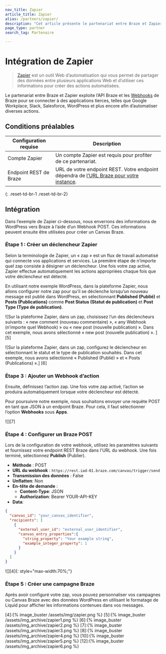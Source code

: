 ```yaml
---
nav_title: Zapier
article_title: Zapier
alias: /partners/zapier/
description: "Cet article présente le partenariat entre Braze et Zapier, un outil Web d’automatisation qui vous permet de partager des données entre plusieurs applications Web et d’utiliser ces informations pour créer des actions automatisées."
page_type: partner
search_tag: Partenaire

---
```

# Intégration de Zapier

> [Zapier][1] est un outil Web d’automatisation qui vous permet de partager des données entre plusieurs applications Web et d’utiliser ces informations pour créer des actions automatisées. 

Le partenariat entre Braze et Zapier exploite l’API Braze et les [Webhooks][3] de Braze pour se connecter à des applications tierces, telles que Google Workplace, Slack, Salesforce, WordPress et plus encore afin d’automatiser diverses actions.

## Conditions préalables

| Configuration requise | Description |
|---|---|
| Compte Zapier | Un compte Zapier est requis pour profiter de ce partenariat. |
| Endpoint REST de Braze | URL de votre endpoint REST. Votre endpoint dépendra de [l’URL Braze pour votre instance][0]. |
{: .reset-td-br-1 .reset-td-br-2}

## Intégration

Dans l’exemple de Zapier ci-dessous, nous enverrons des informations de WordPress vers Braze à l’aide d’un Webhook POST. Ces informations peuvent ensuite être utilisées pour créer un Canvas Braze.

### Étape 1 : Créer un déclencheur Zapier

Selon la terminologie de Zapier, un « zap » est un flux de travail automatisé qui connecte vos applications et services. La première étape de n’importe quel zap consiste à désigner un déclencheur. Une fois votre zap activé, Zapier effectue automatiquement les actions appropriées chaque fois que votre déclencheur est détecté.

En utilisant notre exemple WordPress, dans la plateforme Zapier, nous allons configurer notre zap pour qu’il se déclenche lorsqu’un nouveau message est publié dans WordPress, en sélectionnant **Published (Publié)** et **Posts (Publications)** comme **Post Status (Statut de publication)** et **Post Type (Type de publication)**. 

![Sur la plateforme Zapier, dans un zap, choisissez l’un des déclencheurs suivants : « new comment (nouveau commentaire) », « any Webhook (n’importe quel Webhook) » ou « new post (nouvelle publication) ». Dans cet exemple, nous avons sélectionné « new post (nouvelle publication) ». ] [5]

![Sur la plateforme Zapier, dans un zap, configurez le déclencheur en sélectionnant le statut et le type de publication souhaités. Dans cet exemple, nous avons sélectionné « Published (Publié) » et « Posts (Publications) ».] [6]

### Étape 3 : Ajouter un Webhook d’action

Ensuite, définissez l’action zap. Une fois votre zap activé, l’action se produira automatiquement lorsque votre déclencheur est détecté.

Pour poursuivre notre exemple, nous souhaitons envoyer une requête POST en tant que JSON à un endpoint Braze. Pour cela, il faut sélectionner l’option **Webhooks** sous **Apps**.

![][7]

### Étape 4 : Configurer un Braze POST

Lors de la configuration de votre webhook, utilisez les paramètres suivants et fournissez votre endpoint REST Braze dans l'URL du webhook. Une fois terminé, sélectionnez **Publish** (Publier).

- **Méthode** : POST
- **URL du webhook** : `https://rest.iad-01.braze.com/canvas/trigger/send`
- **Transmission des données** : False
- **Unflatten**: Non
- **En-tête de demande** :
  - **Content-Type**: JSON
  - **Authorization**: Bearer YOUR-API-KEY
- **Data**: 

```json
{
  "canvas_id": "your_canvas_identifier",
  "recipients": [
    {
      "external_user_id": "external_user_identifier",
      "canvas_entry_properties":{
        "string_property": "Your example string",
        "example_integer_property": 1
      }
    }
  ]
}
```

![][4]{: style="max-width:70%;"}

### Étape 5 : Créer une campagne Braze

Après avoir configuré votre zap, vous pouvez personnaliser vos campagnes ou Canvas Braze avec des données WordPress en utilisant le formatage de Liquid pour afficher les informations contenues dans vos messages.

[0]: {{site.baseurl}}/api/basics/#api-definitions
[1]: https://zapier.com/
[3]: {{site.baseurl}}/user_guide/message_building_by_channel/webhooks/creating_a_webhook/#creating-a-webhook
[4]:{% image_buster /assets/img/zapier.png %}
[5]:{% image_buster /assets/img_archive/zapier1.png %}
[6]:{% image_buster /assets/img_archive/zapier2.png %}
[7]:{% image_buster /assets/img_archive/zapier3.png %}
[8]:{% image_buster /assets/img_archive/zapier4.png %}
[10]:{% image_buster /assets/img_archive/zapier5.png %}
[12]:{% image_buster /assets/img_archive/zapier6.png %}